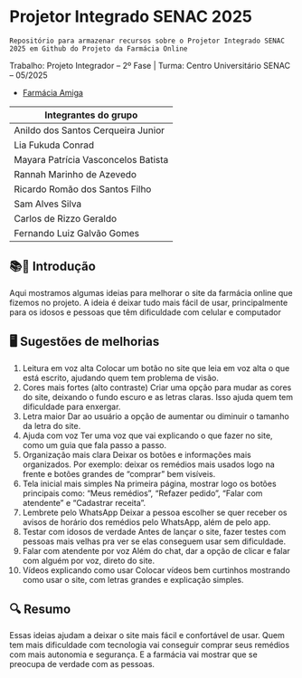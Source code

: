 # Projetor Integrado SENAC 2025
``` 
Repositório para armazenar recursos sobre o Projetor Integrado SENAC 2025 em Github do Projeto da Farmácia Online
```

Trabalho: Projeto Integrador – 2º Fase | Turma: Centro Universitário SENAC – 05/2025
- [Farmácia Amiga]()

|Integrantes do grupo|
|------------|
|Anildo dos Santos Cerqueira Junior|
|Lia Fukuda Conrad|
|Mayara Patrícia Vasconcelos Batista|
|Rannah Marinho de Azevedo|
|Ricardo Romão dos Santos Filho|
|Sam Alves Silva|
|Carlos de Rizzo Geraldo|
|Fernando Luiz Galvão Gomes|

## 📚📖 Introdução
Aqui mostramos algumas ideias para melhorar o site da farmácia online que fizemos no
projeto. A ideia é deixar tudo mais fácil de usar, principalmente para os idosos e
pessoas que têm dificuldade com celular e computador

## 🖥️ Sugestões de melhorias
1. Leitura em voz alta
Colocar um botão no site que leia em voz alta o que está escrito, ajudando quem tem
problema de visão.
2. Cores mais fortes (alto contraste)
Criar uma opção para mudar as cores do site, deixando o fundo escuro e as letras
claras. Isso ajuda quem tem dificuldade para enxergar.
3. Letra maior
Dar ao usuário a opção de aumentar ou diminuir o tamanho da letra do site.
4. Ajuda com voz
Ter uma voz que vai explicando o que fazer no site, como um guia que fala passo a
passo.
5. Organização mais clara
Deixar os botões e informações mais organizados. Por exemplo: deixar os remédios
mais usados logo na frente e botões grandes de “comprar” bem visíveis.
6. Tela inicial mais simples
Na primeira página, mostrar logo os botões principais como: “Meus remédios”, “Refazer
pedido”, “Falar com atendente” e “Cadastrar receita”.
7. Lembrete pelo WhatsApp
Deixar a pessoa escolher se quer receber os avisos de horário dos remédios pelo
WhatsApp, além de pelo app.
8. Testar com idosos de verdade
Antes de lançar o site, fazer testes com pessoas mais velhas pra ver se elas
conseguem usar sem dificuldade.
9. Falar com atendente por voz
Além do chat, dar a opção de clicar e falar com alguém por voz, direto do site.
10. Vídeos explicando como usar
Colocar vídeos bem curtinhos mostrando como usar o site, com letras grandes e
explicação simples.

## 🔍 Resumo
Essas ideias ajudam a deixar o site mais fácil e confortável de usar. Quem tem mais
dificuldade com tecnologia vai conseguir comprar seus remédios com mais autonomia
e segurança. E a farmácia vai mostrar que se preocupa de verdade com as pessoas.
